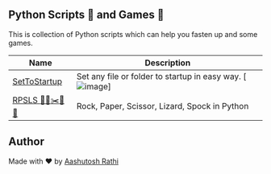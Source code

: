 ## Python Scripts :scroll: and Games :game_die:

This is collection of Python scripts which can help you fasten up and some games.

Name | Description
-------------------- | -------------
[SetToStartup](set_to_startup.py) | Set any file or folder to startup in easy way. [![image](https://image.ibb.co/kKA29k/windows.png)] |
[RPSLS  :moyai::memo::scissors:🦎🖖](RPSLS/RPSLS.py) | Rock, Paper, Scissor, Lizard, Spock in Python |


## Author

Made with ❤ by [Aashutosh Rathi](https://github.com/aashutoshrathi)
